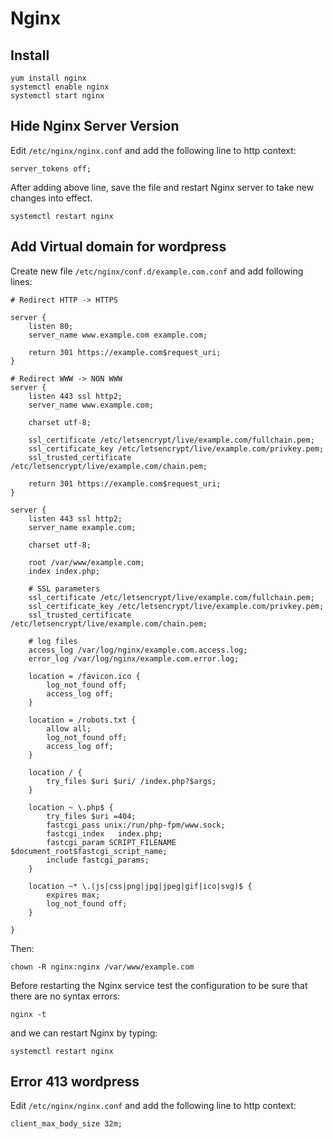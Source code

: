 # Nginx
## Install
```
yum install nginx
systemctl enable nginx
systemctl start nginx
```

## Hide Nginx Server Version
Edit `/etc/nginx/nginx.conf` and add the following line to http context:
```
server_tokens off;
```

After adding above line, save the file and restart Nginx server to take new changes into effect.
```
systemctl restart nginx
```

## Add Virtual domain for wordpress
Create new file `/etc/nginx/conf.d/example.com.conf` and add following lines:
```
# Redirect HTTP -> HTTPS

server {
    listen 80;
    server_name www.example.com example.com;

    return 301 https://example.com$request_uri;
}

# Redirect WWW -> NON WWW
server {
    listen 443 ssl http2;
    server_name www.example.com;

    charset utf-8;

    ssl_certificate /etc/letsencrypt/live/example.com/fullchain.pem;
    ssl_certificate_key /etc/letsencrypt/live/example.com/privkey.pem;
    ssl_trusted_certificate /etc/letsencrypt/live/example.com/chain.pem;

    return 301 https://example.com$request_uri;
}

server {
    listen 443 ssl http2;
    server_name example.com;

    charset utf-8;

    root /var/www/example.com;
    index index.php;

    # SSL parameters
    ssl_certificate /etc/letsencrypt/live/example.com/fullchain.pem;
    ssl_certificate_key /etc/letsencrypt/live/example.com/privkey.pem;
    ssl_trusted_certificate /etc/letsencrypt/live/example.com/chain.pem;

    # log files
    access_log /var/log/nginx/example.com.access.log;
    error_log /var/log/nginx/example.com.error.log;

    location = /favicon.ico {
        log_not_found off;
        access_log off;
    }

    location = /robots.txt {
        allow all;
        log_not_found off;
        access_log off;
    }

    location / {
        try_files $uri $uri/ /index.php?$args;
    }

    location ~ \.php$ {
        try_files $uri =404;
        fastcgi_pass unix:/run/php-fpm/www.sock;
        fastcgi_index   index.php;
        fastcgi_param SCRIPT_FILENAME $document_root$fastcgi_script_name;
        include fastcgi_params;
    }

    location ~* \.(js|css|png|jpg|jpeg|gif|ico|svg)$ {
        expires max;
        log_not_found off;
    }

}
```

Then:
```
chown -R nginx:nginx /var/www/example.com
```

Before restarting the Nginx service test the configuration to be sure that there are no syntax errors:
```
nginx -t
```

and we can restart Nginx by typing:
```
systemctl restart nginx
```

## Error 413 wordpress
Edit `/etc/nginx/nginx.conf` and add the following line to http context:
```
client_max_body_size 32m;
```
